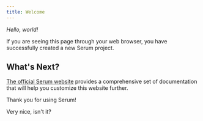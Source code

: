 ```yaml
---
title: Welcome
---
```


*Hello, world!*

If you are seeing this page through your web browser, you have successfully
created a new Serum project.

## What's Next?

[The official Serum website](https://dalgona.github.io/Serum/docs) provides
a comprehensive set of documentation that will help you customize this website
further.

Thank you for using Serum!

Very nice, isn't it?
